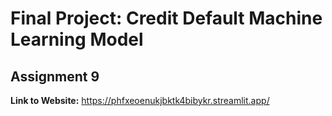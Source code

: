 # Final Project: Credit Default Machine Learning Model
## Assignment 9
**Link to Website:** https://phfxeoenukjbktk4bibykr.streamlit.app/

